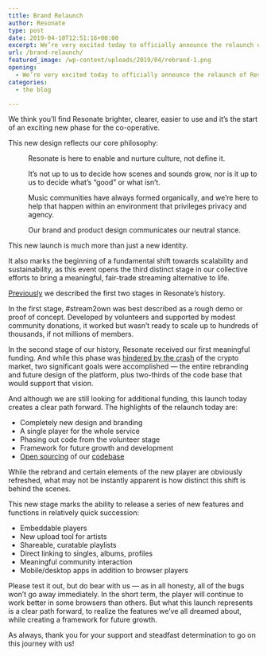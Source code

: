 ```yaml
---
title: Brand Relaunch
author: Resonate
type: post
date: 2019-04-10T12:51:16+00:00
excerpt: We’re very excited today to officially announce the relaunch of Resonate’s brand identity, a rebuilt player and a new framework for future growth.
url: /brand-relaunch/
featured_image: /wp-content/uploads/2019/04/rebrand-1.png
opening:
  - We’re very excited today to officially announce the relaunch of Resonate’s brand identity, a rebuilt player and a new framework for future growth.
categories:
  - the blog

---
```

We think you&#8217;ll find Resonate brighter, clearer, easier to use and it&#8217;s the start of an exciting new phase for the co-operative.

This new design reflects our core philosophy:

<p style="padding-left: 40px;">
  Resonate is here to enable and nurture culture, not define it.
</p>

<p style="padding-left: 40px;">
  It’s not up to us to decide how scenes and sounds grow, nor is it up to us to decide what’s “good” or what isn’t.
</p>

<p style="padding-left: 40px;">
  Music communities have always formed organically, and we’re here to help that happen within an environment that privileges privacy and agency.
</p>

<p style="padding-left: 40px;">
  Our brand and product design communicates our neutral stance.
</p>

This new launch is much more than just a new identity.

It also marks the beginning of a fundamental shift towards scalability and sustainability, as this event opens the third distinct stage in our collective efforts to bring a meaningful, fair-trade streaming alternative to life.

[Previously][1] we described the first two stages in Resonate’s history.

In the first stage, #stream2own was best described as a rough demo or proof of concept. Developed by volunteers and supported by modest community donations, it worked but wasn’t ready to scale up to hundreds of thousands, if not millions of members.

In the second stage of our history, Resonate received our first meaningful funding. And while this phase was [hindered by the crash][2] of the crypto market, two significant goals were accomplished &#8212; the entire rebranding and future design of the platform, plus two-thirds of the code base that would support that vision.

And although we are still looking for additional funding, this launch today creates a clear path forward. The highlights of the relaunch today are:

  * Completely new design and branding
  * A single player for the whole service
  * Phasing out code from the volunteer stage
  * Framework for future growth and development
  * [Open sourcing][3] of our <a href="https://github.com/resonatecoop" target="_blank" rel="noopener noreferrer">codebase</a>

While the rebrand and certain elements of the new player are obviously refreshed, what may not be instantly apparent is how distinct this shift is behind the scenes.

This new stage marks the ability to release a series of new features and functions in relatively quick succession:

  * Embeddable players
  * New upload tool for artists
  * Shareable, curatable playlists
  * Direct linking to singles, albums, profiles
  * Meaningful community interaction
  * Mobile/desktop apps in addition to browser players

Please test it out, but do bear with us &#8212; as in all honesty, all of the bugs won’t go away immediately. In the short term, the player will continue to work better in some browsers than others. But what this launch represents is a clear path forward, to realize the features we’ve all dreamed about, while creating a framework for future growth.

As always, thank you for your support and steadfast determination to go on this journey with us!

 [1]: https://resonate.is/past-present-and-future/
 [2]: https://resonate.is/restructuring-resonate/
 [3]: https://resonate.is/going-open-source/